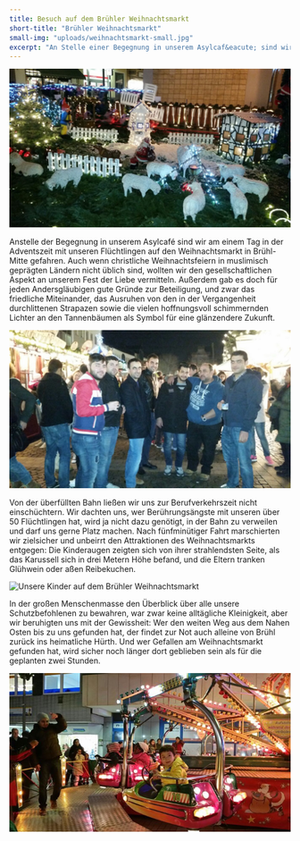 ```yaml
---
title: Besuch auf dem Brühler Weihnachtsmarkt
short-title: "Brühler Weihnachtsmarkt"
small-img: "uploads/weihnachtsmarkt-small.jpg"
excerpt: "An Stelle einer Begegnung in unserem Asylcaf&eacute; sind wir am heutigen Dienstag mit unseren Fl&uuml;chtlingen auf den Weihnachtsmarkt in Br&uuml;hl-Mitte gefahren."
---
```


![Krippenspiel](/uploads/versions/81717a56f2-krippenspiel----x----1328-747x---.jpg)

Anstelle der Begegnung in unserem Asylcafé sind wir am einem Tag in der Adventszeit mit unseren Flüchtlingen auf den Weihnachtsmarkt in Brühl-Mitte gefahren. Auch wenn christliche Weihnachtsfeiern in muslimisch geprägten Ländern nicht üblich sind, wollten wir den gesellschaftlichen Aspekt an unserem Fest der Liebe vermitteln. 
Außerdem gab es doch für jeden Andersgläubigen gute Gründe zur Beteiligung, und zwar das friedliche Miteinander, das Ausruhen von den in der Vergangenheit durchlittenen Strapazen sowie die vielen hoffnungsvoll schimmernden Lichter an den Tannenbäumen als Symbol für eine glänzendere Zukunft.

![Frohe Stimmung auf dem Weihnachtsmarkt](/uploads/versions/525bed4d57-frohe-stimmung-auf-dem-weihnachtsmarkt---x----1328-747x---.jpg)

Von der überfüllten Bahn ließen wir uns zur Berufverkehrszeit nicht einschüchtern. Wir dachten uns, wer Berührungsängste mit unseren über 50 Flüchtlingen hat, wird ja nicht dazu genötigt, in der Bahn zu verweilen und darf uns gerne Platz machen. Nach fünfminütiger Fahrt marschierten wir zielsicher und unbeirrt den Attraktionen des Weihnachtsmarkts entgegen: Die Kinderaugen zeigten sich von ihrer strahlendsten Seite, als das Karussell sich in drei Metern Höhe befand, und die Eltern tranken Glühwein oder aßen Reibekuchen.

![Unsere Kinder auf dem Brühler Weihnachtsmarkt](/uploads/versions/8ed8b81fc3-unsere-kinder-auf-dem-brühler-weihnachtsmarkt---x----1034-521x---.jpg)

In der großen Menschenmasse den Überblick über alle unsere Schutzbefohlenen zu bewahren, war zwar keine alltägliche Kleinigkeit, aber wir beruhigten uns mit der Gewissheit: Wer den weiten Weg aus dem Nahen Osten bis zu uns gefunden hat, der findet zur Not auch alleine von Brühl zurück ins heimatliche Hürth. Und wer Gefallen am Weihnachtsmarkt gefunden hat, wird sicher noch länger dort geblieben sein als für die geplanten zwei Stunden.


![Karusellfahren auf dem Weihnachtsmarkt](/uploads/versions/6eb3ebe739-karussellfahren-auf-dem-weihnachtsmarkt---x----681-383x---.jpg)

